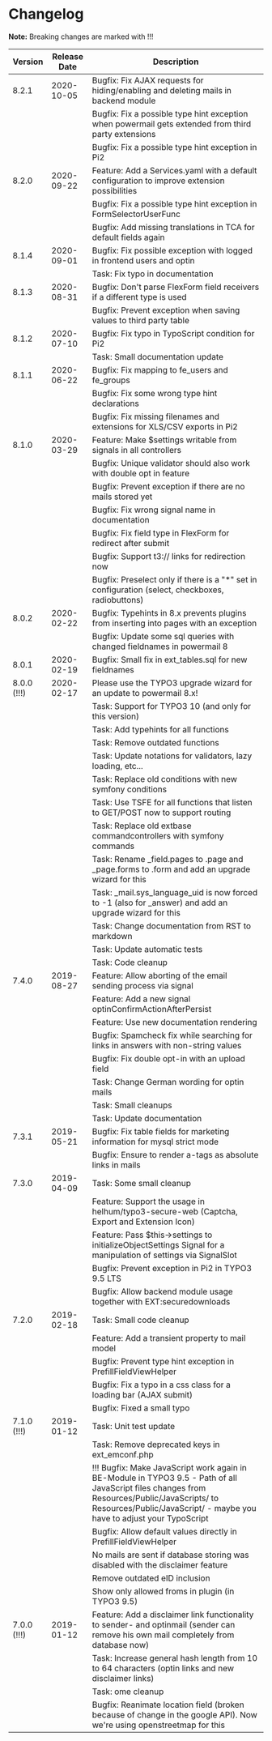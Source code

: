 # Changelog

**Note:** Breaking changes are marked with !!!

| Version     | Release Date | Description                                                                                                           |
|------------ |--------------|-----------------------------------------------------------------------------------------------------------------------|
| 8.2.1       | 2020-10-05   | Bugfix: Fix AJAX requests for hiding/enabling and deleting mails in backend module                                    |
|             |              | Bugfix: Fix a possible type hint exception when powermail gets extended from third party extensions                   |
|             |              | Bugfix: Fix a possible type hint exception in Pi2                                                                     |
| 8.2.0       | 2020-09-22   | Feature: Add a Services.yaml with a default configuration to improve extension possibilities                          |
|             |              | Bugfix: Fix a possible type hint exception in FormSelectorUserFunc                                                    |
|             |              | Bugfix: Add missing translations in TCA for default fields again                                                      |
| 8.1.4       | 2020-09-01   | Bugfix: Fix possible exception with logged in frontend users and optin                                                |
|             |              | Task: Fix typo in documentation                                                                                       |
| 8.1.3       | 2020-08-31   | Bugfix: Don't parse FlexForm field receivers if a different type is used                                              |
|             |              | Bugfix: Prevent exception when saving values to third party table                                                     |
| 8.1.2       | 2020-07-10   | Bugfix: Fix typo in TypoScript condition for Pi2                                                                      |
|             |              | Task: Small documentation update                                                                                      |
| 8.1.1       | 2020-06-22   | Bugfix: Fix mapping to fe_users and fe_groups                                                                         |
|             |              | Bugfix: Fix some wrong type hint declarations                                                                         |
|             |              | Bugfix: Fix missing filenames and extensions for XLS/CSV exports in Pi2                                               |
| 8.1.0       | 2020-03-29   | Feature: Make $settings writable from signals in all controllers                                                      |
|             |              | Bugfix: Unique validator should also work with double opt in feature                                                  |
|             |              | Bugfix: Prevent exception if there are no mails stored yet                                                            |
|             |              | Bugfix: Fix wrong signal name in documentation                                                                        |
|             |              | Bugfix: Fix field type in FlexForm for redirect after submit                                                          |
|             |              | Bugfix: Support t3:// links for redirection now                                                                       |
|             |              | Bugfix: Preselect only if there is a "*" set in configuration (select, checkboxes, radiobuttons)                      |
| 8.0.2       | 2020-02-22   | Bugfix: Typehints in 8.x prevents plugins from inserting into pages with an exception                                 |
|             |              | Bugfix: Update some sql queries with changed fieldnames in powermail 8                                                |
| 8.0.1       | 2020-02-19   | Bugfix: Small fix in ext_tables.sql for new fieldnames                                                                |
| 8.0.0 (!!!) | 2020-02-17   | Please use the TYPO3 upgrade wizard for an update to powermail 8.x!                                                   |
|             |              | Task: Support for TYPO3 10 (and only for this version)                                                                |
|             |              | Task: Add typehints for all functions                                                                                 |
|             |              | Task: Remove outdated functions                                                                                       |
|             |              | Task: Update notations for validators, lazy loading, etc...                                                           |
|             |              | Task: Replace old conditions with new symfony conditions                                                              |
|             |              | Task: Use TSFE for all functions that listen to GET/POST now to support routing                                       |
|             |              | Task: Replace old extbase commandcontrollers with symfony commands                                                    |
|             |              | Task: Rename _field.pages to .page and _page.forms to .form and add an upgrade wizard for this                        |
|             |              | Task: _mail.sys_language_uid is now forced to -1 (also for _answer) and add an upgrade wizard for this                |
|             |              | Task: Change documentation from RST to markdown                                                                       |
|             |              | Task: Update automatic tests                                                                                          |
|             |              | Task: Code cleanup                                                                                                    |
| 7.4.0       | 2019-08-27   | Feature: Allow aborting of the email sending process via signal                                                       |
|             |              | Feature: Add a new signal optinConfirmActionAfterPersist                                                              |
|             |              | Feature: Use new documentation rendering                                                                              |
|             |              | Bugfix: Spamcheck fix while searching for links in answers with non-string values                                     |
|             |              | Bugfix: Fix double opt-in with an upload field                                                                        |
|             |              | Task: Change German wording for optin mails                                                                           |
|             |              | Task: Small cleanups                                                                                                  |
|             |              | Task: Update documentation                                                                                            |
| 7.3.1       | 2019-05-21   | Bugfix: Fix table fields for marketing information for mysql strict mode                                              |
|             |              | Bugfix: Ensure to render a-tags as absolute links in mails                                                            |
| 7.3.0       | 2019-04-09   | Task: Some small cleanup                                                                                              |
|             |              | Feature: Support the usage in helhum/typo3-secure-web (Captcha, Export and Extension Icon)                            |
|             |              | Feature: Pass $this->settings to initializeObjectSettings Signal for a manipulation of settings via SignalSlot        |
|             |              | Bugfix: Prevent exception in Pi2 in TYPO3 9.5 LTS                                                                     |
|             |              | Bugfix: Allow backend module usage together with EXT:securedownloads                                                  |
| 7.2.0       | 2019-02-18   | Task: Small code cleanup                                                                                              |
|             |              | Feature: Add a transient property to mail model                                                                       |
|             |              | Bugfix: Prevent type hint exception in PrefillFieldViewHelper                                                         |
|             |              | Bugfix: Fix a typo in a css class for a loading bar (AJAX submit)                                                     |
|             |              | Bugfix: Fixed a small typo                                                                                            |
| 7.1.0 (!!!) | 2019-01-12   | Task: Unit test update                                                                                                |
|             |              | Task: Remove deprecated keys in ext_emconf.php                                                                        |
|             |              | !!! Bugfix: Make JavaScript work again in BE-Module in TYPO3 9.5 - Path of all JavaScript files changes from Resources/Public/JavaScripts/ to Resources/Public/JavaScript/ - maybe you have to adjust your TypoScript |
|             |              | Bugfix: Allow default values directly in PrefillFieldViewHelper                                                       |
|             |              | No mails are sent if database storing was disabled with the disclaimer feature                                        |
|             |              | Remove outdated eID inclusion                                                                                         |
|             |              | Show only allowed froms in plugin (in TYPO3 9.5)                                                                      |
| 7.0.0 (!!!) | 2019-01-12   | Feature: Add a disclaimer link functionality to sender- and optinmail (sender can remove his own mail completely from database now) |
|             |              | Task: Increase general hash length from 10 to 64 characters (optin links and new disclaimer links)                    |
|             |              | Task: ome cleanup                                                                                                     |
|             |              | Bugfix: Reanimate location field (broken because of change in the google API). Now we're using openstreetmap for this |
